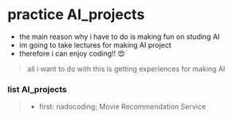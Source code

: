 # practice AI_projects


- the main reason why i have to do is making fun on studing AI
- im going to take lectures for making AI project
- therefore i can enjoy coding!! 😍


> all i want to do with this is getting experiences for making AI 



### list AI_projects

> - first: nadocoding; Movie Recommendation Service
